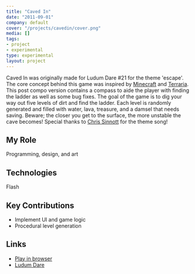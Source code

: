 ```yaml
---
title: "Caved In"
date: "2011-09-01"
company: default
cover: "/projects/cavedin/cover.png"
media: []
tags:
- project
- experimental
type: experimental
layout: project
---
```


Caved In was originally made for Ludum Dare #21 for the theme 'escape'. The core concept behind this game was inspired by [Minecraft](http://www.minecraft.net/) and [Terraria](http://www.terraria.org/). This post compo version contains a compass to aide the player with finding the ladder as well as some bug fixes. The goal of the game is to dig your way out five levels of dirt and find the ladder. Each level is randomly generated and filled with water, lava, treasure, and a damsel that needs saving. Beware; the closer you get to the surface, the more unstable the cave becomes! Special thanks to [Chris Sinnott](http://www.sinnottsoundworks.com/) for the theme song!

## My Role
Programming, design, and art

## Technologies
Flash

## Key Contributions
* Implement UI and game logic
* Procedural level generation

## Links
* [Play in browser](http://www.kongregate.com/games/alexlarioza/caved-in)
* [Ludum Dare](http://ludumdare.com/compo/ludum-dare-21/?action=preview&uid=3079)